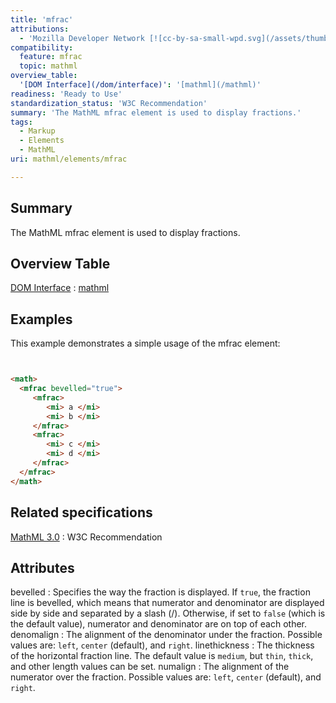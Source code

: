 ```yaml
---
title: 'mfrac'
attributions:
  - 'Mozilla Developer Network [![cc-by-sa-small-wpd.svg](/assets/thumb/8/8c/cc-by-sa-small-wpd.svg/120px-cc-by-sa-small-wpd.svg.png)](http://creativecommons.org/licenses/by-sa/3.0/us/): [Article](https://developer.mozilla.org/en-US/docs/MathML/Element/mfrac)'
compatibility:
  feature: mfrac
  topic: mathml
overview_table:
  '[DOM Interface](/dom/interface)': '[mathml](/mathml)'
readiness: 'Ready to Use'
standardization_status: 'W3C Recommendation'
summary: 'The MathML mfrac element is used to display fractions.'
tags:
  - Markup
  - Elements
  - MathML
uri: mathml/elements/mfrac

---
```

## Summary

The MathML mfrac element is used to display fractions.

## Overview Table

[DOM Interface](/dom/interface)
:   [mathml](/mathml)

## Examples

This example demonstrates a simple usage of the mfrac element:

``` html


<math>
  <mfrac bevelled="true">
     <mfrac>
        <mi> a </mi>
        <mi> b </mi>
     </mfrac>
     <mfrac>
        <mi> c </mi>
        <mi> d </mi>
     </mfrac>
  </mfrac>
</math>
```

</pre>

## Related specifications

[MathML 3.0](http://www.w3.org/TR/MathML3/chapter3.html#presm.mfrac)
:   W3C Recommendation

## Attributes

 bevelled
:   Specifies the way the fraction is displayed. If `true`, the fraction line is bevelled, which means that numerator and denominator are displayed side by side and separated by a slash (/). Otherwise, if set to `false` (which is the default value), numerator and denominator are on top of each other.
 denomalign
:   The alignment of the denominator under the fraction. Possible values are: `left`, `center` (default), and `right`.
 linethickness
:   The thickness of the horizontal fraction line. The default value is `medium`, but `thin`, `thick`, and other length values can be set.
 numalign
:   The alignment of the numerator over the fraction. Possible values are: `left`, `center` (default), and `right`.
